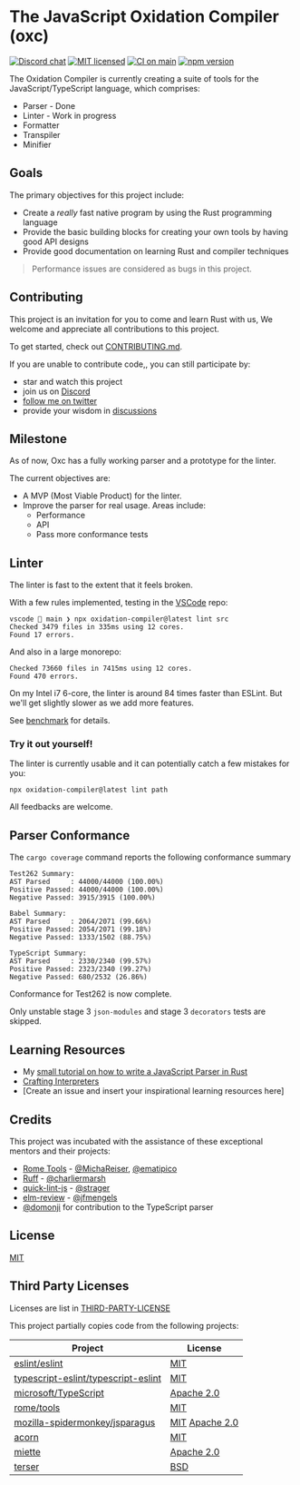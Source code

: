 # The JavaScript Oxidation Compiler (oxc)

[![Discord chat][discord-badge]][discord-url]
[![MIT licensed][mit-badge]][mit-url]
[![CI on main][ci-badge]][ci-url]
[![npm version][npm-badge]][npm-url]

[discord-badge]: https://img.shields.io/discord/1079625926024900739?logo=discord&label=discord&color=brightgreen
[discord-url]: https://discord.gg/9uXCAwqQZW
[mit-badge]: https://img.shields.io/badge/license-MIT-blue.svg?color=brightgreen
[mit-url]: LICENSE
[ci-badge]: https://github.com/Boshen/oxc/actions/workflows/check.yml/badge.svg?branch=main
[ci-url]: https://github.com/Boshen/oxc/actions/workflows/check.yml?query=branch=main
[npm-badge]: https://img.shields.io/npm/v/oxidation-compiler/latest?color=brightgreen
[npm-url]: https://www.npmjs.com/package/oxidation-compiler/v/latest

The Oxidation Compiler is currently creating a suite of tools for the JavaScript/TypeScript language, which comprises:

* Parser - Done
* Linter - Work in progress
* Formatter
* Transpiler
* Minifier

## Goals

The primary objectives for this project include:

* Create a *really* fast native program by using the Rust programming language
* Provide the basic building blocks for creating your own tools by having good API designs
* Provide good documentation on learning Rust and compiler techniques

> Performance issues are considered as bugs in this project.

## Contributing

This project is an invitation for you to come and learn Rust with us,
We welcome and appreciate all contributions to this project.

To get started, check out [CONTRIBUTING.md](./CONTRIBUTING.md).

If you are unable to contribute code,, you can still participate by:

* star and watch this project
* join us on [Discord](https://discord.gg/9uXCAwqQZW)
* [follow me on twitter](https://twitter.com/boshen_c)
* provide your wisdom in [discussions](https://github.com/Boshen/oxc/discussions)

## Milestone

As of now, Oxc has a fully working parser and a prototype for the linter.

The current objectives are:

* A MVP (Most Viable Product) for the linter.
* Improve the parser for real usage. Areas include:
  * Performance
  * API
  * Pass more conformance tests

## Linter

The linter is fast to the extent that it feels broken.

With a few rules implemented, testing in the [VSCode](https://github.com/microsoft/vscode) repo:

```
vscode  main ❯ npx oxidation-compiler@latest lint src
Checked 3479 files in 335ms using 12 cores.
Found 17 errors.
```

And also in a large monorepo:

```
Checked 73660 files in 7415ms using 12 cores.
Found 470 errors.
```

On my Intel i7 6-core, the linter is around 84 times faster than ESLint.
But we'll get slightly slower as we add more features.

See [benchmark](./benchmark/) for details.

### Try it out yourself!

The linter is currently usable and it can potentially catch a few mistakes for you:

```
npx oxidation-compiler@latest lint path
```

All feedbacks are welcome.

## Parser Conformance

The `cargo coverage` command reports the following conformance summary

```
Test262 Summary:
AST Parsed     : 44000/44000 (100.00%)
Positive Passed: 44000/44000 (100.00%)
Negative Passed: 3915/3915 (100.00%)

Babel Summary:
AST Parsed     : 2064/2071 (99.66%)
Positive Passed: 2054/2071 (99.18%)
Negative Passed: 1333/1502 (88.75%)

TypeScript Summary:
AST Parsed     : 2330/2340 (99.57%)
Positive Passed: 2323/2340 (99.27%)
Negative Passed: 680/2532 (26.86%)
```

Conformance for Test262 is now complete.

Only unstable stage 3 `json-modules` and stage 3 `decorators` tests are skipped.

## Learning Resources

* My [small tutorial on how to write a JavaScript Parser in Rust](https://boshen.github.io/javascript-parser-in-rust/)
* [Crafting Interpreters](https://craftinginterpreters.com)
* [Create an issue and insert your inspirational learning resources here]

## Credits

This project was incubated with the assistance of these exceptional mentors and their projects:

* [Rome Tools](https://rome.tools) - [@MichaReiser](https://github.com/MichaReiser), [@ematipico](https://github.com/ematipico)
* [Ruff](https://beta.ruff.rs) - [@charliermarsh](https://github.com/charliermarsh)
* [quick-lint-js](https://quick-lint-js.com) - [@strager](https://github.com/strager)
* [elm-review](https://package.elm-lang.org/packages/jfmengels/elm-review/latest) - [@jfmengels](https://github.com/jfmengels)
* [@domonji](https://github.com/domonji) for contribution to the TypeScript parser

## License

[MIT](./LICENSE)

## Third Party Licenses

Licenses are list in [THIRD-PARTY-LICENSE](./LICENSE-THIRD-PARTY-LICENSE)

This project partially copies code from the following projects:

| Project       | License       |
| ------------- | ------------- |
| [eslint/eslint](https://github.com/eslint/eslint) | [MIT](https://github.com/eslint/eslint/blob/main/LICENSE)  |
| [typescript-eslint/typescript-eslint](https://github.com/typescript-eslint/typescript-eslint) | [MIT](https://github.com/typescript-eslint/typescript-eslint/blob/main/LICENSE)  |
| [microsoft/TypeScript](https://github.com/microsoft/TypeScript) | [Apache 2.0](https://github.com/microsoft/TypeScript/blob/main/LICENSE.txt)  |
| [rome/tools](https://github.com/rome/tools) | [MIT](https://github.com/rome/tools/blob/main/LICENSE)  |
| [mozilla-spidermonkey/jsparagus](https://github.com/mozilla-spidermonkey/jsparagus) | [MIT](https://github.com/mozilla-spidermonkey/jsparagus/blob/master/LICENSE-MIT) [Apache 2.0](https://github.com/mozilla-spidermonkey/jsparagus/blob/master/LICENSE-APACHE-2.0)  |
| [acorn](https://github.com/acornjs/acorn) | [MIT](https://github.com/acornjs/acorn/blob/master/acorn/LICENSE) |
| [miette](https://github.com/zkat/miette) | [Apache 2.0](https://github.com/zkat/miette/blob/main/LICENSE) |
| [terser](https://github.com/terser/terser) | [BSD](https://github.com/terser/terser/blob/master/LICENSE) |
